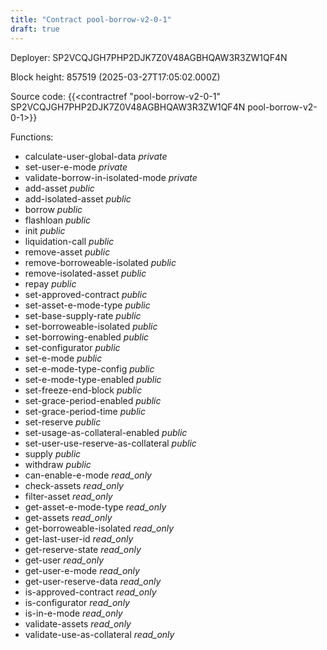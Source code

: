 ```yaml
---
title: "Contract pool-borrow-v2-0-1"
draft: true
---
```

Deployer: SP2VCQJGH7PHP2DJK7Z0V48AGBHQAW3R3ZW1QF4N


 



Block height: 857519 (2025-03-27T17:05:02.000Z)

Source code: {{<contractref "pool-borrow-v2-0-1" SP2VCQJGH7PHP2DJK7Z0V48AGBHQAW3R3ZW1QF4N pool-borrow-v2-0-1>}}

Functions:

* calculate-user-global-data _private_
* set-user-e-mode _private_
* validate-borrow-in-isolated-mode _private_
* add-asset _public_
* add-isolated-asset _public_
* borrow _public_
* flashloan _public_
* init _public_
* liquidation-call _public_
* remove-asset _public_
* remove-borroweable-isolated _public_
* remove-isolated-asset _public_
* repay _public_
* set-approved-contract _public_
* set-asset-e-mode-type _public_
* set-base-supply-rate _public_
* set-borroweable-isolated _public_
* set-borrowing-enabled _public_
* set-configurator _public_
* set-e-mode _public_
* set-e-mode-type-config _public_
* set-e-mode-type-enabled _public_
* set-freeze-end-block _public_
* set-grace-period-enabled _public_
* set-grace-period-time _public_
* set-reserve _public_
* set-usage-as-collateral-enabled _public_
* set-user-use-reserve-as-collateral _public_
* supply _public_
* withdraw _public_
* can-enable-e-mode _read_only_
* check-assets _read_only_
* filter-asset _read_only_
* get-asset-e-mode-type _read_only_
* get-assets _read_only_
* get-borroweable-isolated _read_only_
* get-last-user-id _read_only_
* get-reserve-state _read_only_
* get-user _read_only_
* get-user-e-mode _read_only_
* get-user-reserve-data _read_only_
* is-approved-contract _read_only_
* is-configurator _read_only_
* is-in-e-mode _read_only_
* validate-assets _read_only_
* validate-use-as-collateral _read_only_
